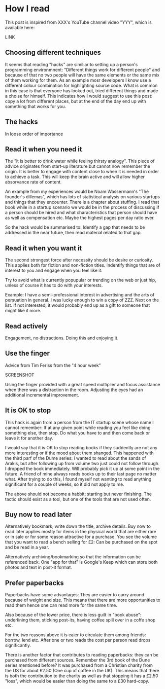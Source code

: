 # How I read

This post is inspired from XXX's YouTube channel video "YYY", which is
available here:

LINK

## Choosing different techniques

It seems that reading "hacks" are similiar to setting up a person's programming
environmnent: "Different things work for different people" and because of that
no two people will have the same elements or the same mix of them working for
them. As an example mosr developers I know use a different colour combination
for highlighting source code. What is common in this case is that everyone
has looked out, tried different things and made a choise for himself. This
indicates how I would suggest to use this post: copy a lot from different
places, but at the end of the day end up with something that works for you.

## The hacks

In loose order of importance

## Read it when you need it

The "it is better to drink water while feeling thirsty analogy". This piece of
advice originates from start-up literature but cannot now remember the origin.
It is better to engage with content close to when it is needed in order to
achieve a task. This will keep the brain active and will allow higher
absorvance rate of content.

An example from my experiences would be Noam Wassermann's "The founder's
dillemas", which has lots of statistical analysis on various startups and
things that they encounter. There is a chapter about stuffing. I read that book
while in a startup scenario we would be in the process of discussing if a
person should be hired and what characteristics that person should have as well
as compensation etc. Maybe the highest pages per day ratio ever.

So the hack would be summarised to: Identify a gap that needs to be addressed
in the near future, then read material related to that gap.

## Read it when you want it

The second strongest force after necessity should be desire or curiosity. This
applies both for fiction and non-fiction titles. Indentify things that are of
interest to you and engage when you feel like it.

Try to avoid what is currently popupular or trending on the web or just hip,
unless of course it has to do with your interests.

Example: I have a semi-professional interest in advertising and the arts of
persuation in general. I was lucky enough to win a copy of ZZZ. Next on the
list. If not interested, it would probably end up as a gift to someone that
might like it more.

## Read actively

Engagement, no distractions. Doing this and enjoying it.

## Use the finger

Advice from Tim Feriss from the "4 hour week"

SCREENSHOT

Using the finger provided with a great speed multiplier and focus assistance
when there was a distraction in the room. Adjusting the eyes had an additional
incremental improvement.


## It is OK to stop

This hack is again from a person from the IT startup scene whose name I cannot
remember: If at any given point while reading you feel like doing something
else, then stop. Do what you have to and then come back or leave it for another
day.

I would say that it is OK to stop reading books if they suddently are not
any more interesting or if the mood about them shanged. This happened with the
third parf of the Dume series: I wanted to read about the sands of Arakis,
but after following up from volume two just could not follow through. I dropped
the book immediately.  Will probably pick it up at some point in the future.
A friend of mine always reads books up to their last page no matter what. After
trying to do this, I found myself not wanting to read anything significant for
a couple of weeks, so it did not apply to me.

The above should not become a habbit: starting but never finishing. The tactic
should exist as a tool, but one of the tools that are not used often.

## Buy now to read later

Alternatively bookmark, write down the title, archive details.
Buy now to read later applies mostly for items in the physical world that are
either rare or in sale or for some reason attractive for a purchase. You see
the volume that you want to read a bench selling for £2: Can be purchased on
the spot and be read in a year.

Alternatively archiving/bookmarking so that the information can be referenced
back. One "app for that" is Google's Keep which can store both photos and
text in post-it format.

## Prefer paperbacks

Paperbacks have some advantages: They are easier to carry around because of 
weight and size. This means that there are more opportunities to read them
hence one can read more for the same time.

Also because of the lower price, there is less guilt in "book abuse":
underlining them, sticking post-its, having coffee spill over in a coffe shop
etc.

For the two reasons above it is eaier to circulate them among friends: borrow,
lend etc. After one or two reads the cost per person read drops significantly.

There is another factor that contributes to reading paperbacks: they can be
purchased from different sources. Remember the 3rd book of the Dune series
mentioned before? It was purchased from a Christian charity from the US for
about £2.50 (One cup of coffee in the UK). This means that there is both the
contribution to the charity as well as that stopping it has a £2.50 "loss",
which would be easier than doing the same to a £30 hard-copy.

